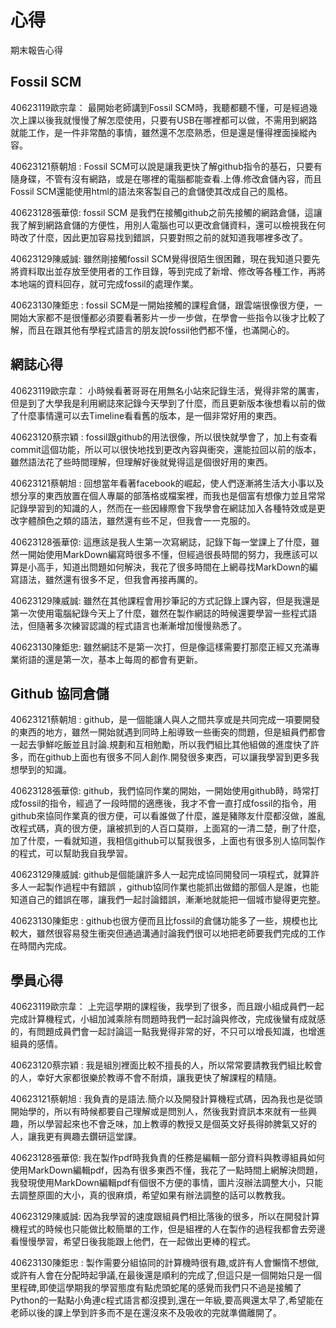 心得
===

期末報告心得

Fossil SCM
---
40623119歐宗韋：
最開始老師講到Fossil SCM時，我聽都聽不懂，可是經過幾次上課以後我就慢慢了解怎麼使用，只要有USB在哪裡都可以做，不需用到網路就能工作，是一件非常酷的事情，雖然還不怎麼熟悉，但是還是懂得裡面操縱內容。

40623121蔡朝旭 :
 Fossil SCM可以說是讓我更快了解github指令的基石，只要有隨身碟，不管有沒有網路，或是在哪裡的電腦都能查看.上傳.修改倉儲內容，而且Fossil SCM還能使用html的語法來客製自己的倉儲使其改成自己的風格。
 
40623128張華倞: 
fossil SCM 是我們在接觸github之前先接觸的網路倉儲，這讓我了解到網路倉儲的方便性，用別人電腦也可以更改倉儲資料，還可以檢視我在何時改了什麼，因此更加容易找到錯誤，只要對照之前的就知道我哪裡多改了。

40623129陳威誠:
 雖然剛接觸fossil SCM覺得很陌生很困難，現在我知道只要先將資料取出並存放至使用者的工作目錄，等到完成了新增、修改等各種工作，再將本地端的資料回存，就可完成fossil的處理作業。
 
40623130陳鉅忠 :
fossil SCM是一開始接觸的課程倉儲，跟雲端很像很方便，一開始大家都不是很懂都必須要看著影片一步一步做，在學會一些指令以後才比較了解，而且在跟其他有學程式語言的朋友說fossil他們都不懂，也滿開心的。

網誌心得
---

40623119歐宗韋：
小時候看著哥哥在用無名小站來記錄生活，覺得非常的厲害，但是到了大學我是利用網誌來記錄今天學到了什麼，而且更新版本後想看以前的做了什麼事情還可以去Timeline看看舊的版本，是一個非常好用的東西。

40623120蔡宗穎 :
fossil跟github的用法很像，所以很快就學會了，加上有查看commit這個功能，所以可以很快地找到更改內容與衝突，還能拉回以前的版本，雖然語法花了些時間理解，但理解好後就覺得這是個很好用的東西。

40623121蔡朝旭 :
回想當年看著facebook的崛起，使人們逐漸將生活大小事以及想分享的東西放置在個人專屬的部落格或檔案裡，而我也是個富有想像力並且常常記錄學習到的知識的人，然而在一些因緣際會下我學會在網誌加入各種特效或是更改字體顏色之類的語法，雖然還有些不足，但我會一一克服的。

40623128張華倞:
這應該是我人生第一次寫網誌，記錄下每一堂課上了什麼，雖然一開始使用MarkDown編寫時很多不懂，但經過很長時間的努力，我應該可以算是小高手，知道出問題如何解決，我花了很多時間在上網尋找MarkDown的編寫語法，雖然還有很多不足，但我會再接再厲的。

40623129陳威誠:
雖然在其他課程會用抄筆記的方式記錄上課內容，但是我還是第一次使用電腦紀錄今天上了什麼，雖然在製作網誌的時候還要學習一些程式語法，但隨著多次練習認識的程式語言也漸漸增加慢慢熟悉了。

40623130陳鉅忠:
雖然網誌不是第一次打，但是像這樣需要打那麼正經又充滿專業術語的還是第一次，基本上每周的都會有更新。

Github 協同倉儲
---

40623121蔡朝旭 : 
github，是一個能讓人與人之間共享或是共同完成一項要開發的東西的地方，雖然一開始就遇到同時上船導致一些衝突的問題，但是組員們都會一起去爭鮮吃飯並且討論.規劃和互相勉勵，所以我們組比其他組做的進度快了許多，而在github上面也有很多不同人創作.開發很多東西，可以讓我學習到更多我想學到的知識。

40623128張華倞:
github，我們協同作業的開始，一開始使用github時，時常打成fossil的指令，經過了一段時間的適應後，我才不會一直打成fossil的指令，用github來協同作業真的很方便，可以看誰做了什麼，誰是豬隊友什麼都沒做，誰亂改程式碼，真的很方便，讓被抓到的人百口莫辯，上面寫的一清二楚，刪了什麼，加了什麼，一看就知道，我相信github可以幫我很多，上面也有很多別人協同製作的程式，可以幫助我自我學習。

40623129陳威誠:
github是個能讓許多人一起完成協同開發同一項程式，就算許多人一起製作過程中有錯誤
，github協同作業也能抓出做錯的那個人是誰，也能知道自己的錯誤在哪，讓我們一起討論錯誤，漸漸地就能把一個城市變得更完整。

40623130陳鉅忠 :
github也很方便而且比fossil的倉儲功能多了一些，規模也比較大，雖然很容易發生衝突但通過溝通討論我們很可以地把老師要我們完成的工作在時間內完成。

學員心得
---

40623119歐宗韋：
上完這學期的課程後，我學到了很多，而且跟小組成員們一起完成計算機程式，小組加減乘除有問題時我們一起討論與修改，完成後蠻有成就感的，有問題成員們會一起討論這一點我覺得非常的好，不只可以增長知識，也增進組員的感情。

40623120蔡宗穎 : 
我是組別裡面比較不擅長的人，所以常常要請教我們組比較會的人，幸好大家都很樂於教導不會不耐煩，讓我更快了解課程的精隨。

40623121蔡朝旭 : 
我負責的是語法.簡介以及開發計算機程式碼，因為我也是從頭開始學的，所以有時候都要自己理解或是問別人，然後我對資訊本來就有一些興趣，所以學習起來也不會乏味，加上教導的教授又是個英文好長得帥脾氣又好的人，讓我更有興趣去鑽研這堂課。

40623128張華倞:
我在製作pdf時我負責的任務是編輯一部分資料與教導組員如何使用MarkDown編輯pdf，因為有很多東西不懂，我花了一點時間上網解決問題，我發現使用MarkDown編輯pdf有個很不方便的事情，圖片沒辦法調整大小，只能去調整原圖的大小，真的很麻煩，希望如果有辦法調整的話可以教教我。

40623129陳威誠:
因為我學習的速度跟組員們相比落後的很多，所以在開發計算機程式的時候也只能做比較簡單的工作，但是組裡的人在製作的過程我都會去旁邊看慢慢學習，希望日後我能跟上他們，在一起做出更棒的程式。

40623130陳鉅忠 :
製作需要分組協同的計算機時很有趣,或許有人會懶惰不想做,或許有人會在分配時起爭議,在最後還是順利的完成了,但這只是一個開始只是一個里程碑,即使這學期我的學習態度有點虎頭蛇尾的感覺而我們只不過是接觸了Python的一點點小角連c程式語言都沒摸到,還在一年級,要高興還太早了,希望能在老師以後的課上學到許多而不是在還沒來不及吸收的完就準備離開了。
